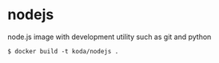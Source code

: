 # nodejs
node.js image with development utility such as git and python


```
$ docker build -t koda/nodejs .
```